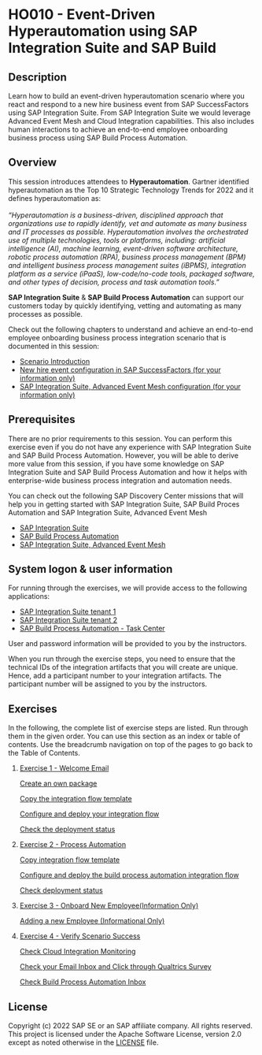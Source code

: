 # HO010 - Event-Driven Hyperautomation using SAP Integration Suite and SAP Build

## Description

Learn how to build an event-driven hyperautomation scenario where you react and respond to a new hire business event from SAP SuccessFactors using SAP Integration Suite. From SAP Integration Suite we would leverage Advanced Event Mesh and Cloud Integration capabilities.
This also includes human interactions to achieve an end-to-end employee onboarding business process using SAP Build Process Automation.


## Overview
  
This session introduces attendees to <b>Hyperautomation</b>. Gartner identified hyperautomation as the Top 10 Strategic Technology Trends for 2022 and it defines hyperautomation as:
<br/><br/>
<i>“Hyperautomation is a business-driven, disciplined approach that organizations use to rapidly identify, vet and automate as many business and IT processes as possible. Hyperautomation involves the orchestrated use of multiple technologies, tools or platforms, including: artificial intelligence (AI), machine learning, event-driven software architecture, robotic process automation (RPA), business process management (BPM) and intelligent business process management suites (iBPMS), integration platform as a service (iPaaS), low-code/no-code tools, packaged software, and other types of decision, process and task automation tools.”</i>


<b>SAP Integration Suite</b> & <b>SAP Build Process Automation</b> can support our customers today by quickly identifying, vetting and automating as many processes as possible.

Check out the following chapters to understand and achieve an end-to-end employee onboarding business process integration scenario that is documented in this session:

- [Scenario Introduction](intro/intro1)
- [New hire event configuration in SAP SuccessFactors (for your information only)](intro/intro2) 
- [SAP Integration Suite, Advanced Event Mesh configuration (for your information only)](intro/intro3) 


## Prerequisites

There are no prior requirements to this session. You can perform this exercise even if you do not have any experience with SAP Integration Suite and SAP Build Process Automation. However, you will be able to derive more value from this session, if you have some knowledge on SAP Integration Suite and SAP Build Process Automation and how it helps with enterprise-wide business process integration and automation needs.

You can check out the following SAP Discovery Center missions that will help you in getting started with SAP Integration Suite, SAP Build Proces Automation and SAP Integration Suite, Advanced Event Mesh 

* [SAP Integration Suite](https://discovery-center.cloud.sap/serviceCatalog/integration-suite)
* [SAP Build Process Automation](https://discovery-center.cloud.sap/serviceCatalog/sap-build-process-automation)
* [SAP Integration Suite, Advanced Event Mesh](https://discovery-center.cloud.sap/serviceCatalog/advanced-event-mesh)

## System logon & user information

For running through the exercises, we will provide access to the following applications:
- [SAP Integration Suite tenant 1](https://teched-us01.integrationsuite.cfapps.us10-002.hana.ondemand.com/)
- [SAP Integration Suite tenant 2](https://teched-us02.integrationsuite.cfapps.us10-002.hana.ondemand.com/)
- [SAP Build Process Automation - Task Center](https://teched-2022-in260-tk4694cz.sap-process-automation.cfapps.us10.hana.ondemand.com/comsapspaprocessautomation.comsapspainbox/inbox.html)

User and password information will be provided to you by the instructors.

When you run through the exercise steps, you need to ensure that the technical IDs of the integration artifacts that you will create are unique. Hence, add a participant number to your integration artifacts. The participant number will be assigned to you by the instructors.

## Exercises

In the following, the complete list of exercise steps are listed. Run through them in the given order. You can use this section as an index or table of contents. Use the breadcrumb navigation on top of the pages to go back to the Table of Contents.

1. [Exercise 1 - Welcome Email](exercises/ex1/README.md)

      [Create an own package](exercises/ex1/ex11/README.md)

      [Copy the integration flow template](exercises/ex1/ex12/README.md)

      [Configure and deploy your integration flow](exercises/ex1/ex13/README.md)

      [Check the deployment status](exercises/ex1/ex14/README.md)
      
3. [Exercise 2 - Process Automation](exercises/ex2/README.md)

      [Copy integration flow template](exercises/ex2/ex21/README.md)

      [Configure and deploy the build process automation integration flow](exercises/ex2/ex22/README.md)

      [Check deployment status](exercises/ex2/ex23/README.md)
      
4. [Exercise 3 - Onboard New Employee(Information Only)](exercises/ex3/README.md)

      [Adding a new Employee (Informational Only)](/exercises/ex3/ex31)
      
5. [Exercise 4 - Verify Scenario Success](exercises/ex4/README.md)

      [Check Cloud Integration Monitoring](/exercises/ex4/ex41)
      
      [Check your Email Inbox and Click through Qualtrics Survey](/exercises/ex4/ex42)
      
      [Check Build Process Automation Inbox](/exercises/ex4/ex43)


## License

Copyright (c) 2022 SAP SE or an SAP affiliate company. All rights reserved. This project is licensed under the Apache Software License, version 2.0 except as noted otherwise in the [LICENSE](LICENSES/Apache-2.0.txt) file.
